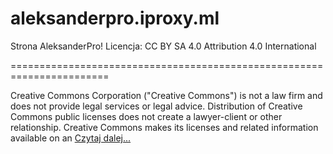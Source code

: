 # aleksanderpro.iproxy.ml
Strona AleksanderPro!
Licencja: CC BY SA 4.0
Attribution 4.0 International

=======================================================================

Creative Commons Corporation ("Creative Commons") is not a law firm and
does not provide legal services or legal advice. Distribution of
Creative Commons public licenses does not create a lawyer-client or
other relationship. Creative Commons makes its licenses and related
information available on an [Czytaj dalej...](https://raw.githubusercontent.com/aleksanderpro/aleksanderpro.github.io/master/LICENSE)
